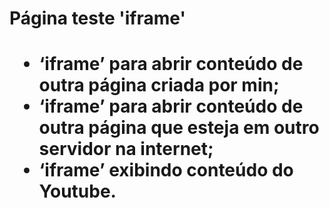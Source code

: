<h1> Página teste 'iframe'<h1>
<ul>
<li> ‘iframe’ para abrir conteúdo de outra página criada por min;
<li> ‘iframe’ para abrir conteúdo de outra página que esteja em outro servidor na internet;
<li> ‘iframe’ exibindo conteúdo do Youtube.
<ul>